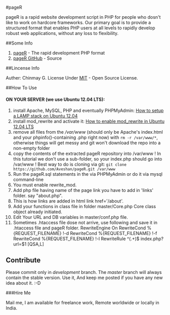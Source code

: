 #pageR


pageR is a rapid website development script in PHP for people who dosn't like to work on hardcore frameworks.
Our primary goal is to provide a structured format that enables PHP users at all levels to rapidly develop robust web applications, without any loss to flexibility.

##Some Info


1. [pageR](http://www.aveshan.com) - The rapid development PHP format
2. [pageR GitHub](https://github.com/Aveshan/pageR) - Source

##Lincense Info


Auther: Chinmay G.
License Under [MIT](http://opensource.org/licenses/MIT) - Open Source License.


##How To Use


#### ON YOUR SERVER (we use Ubuntu 12.04 LTS):

1. install Apache, MySQL, PHP and eventually PHPMyAdmin: [How to setup a LAMP stack on Ubuntu 12.04](http://www.dev-metal.com/setup-basic-lamp-stack-linux-apache-mysql-php-ubuntu-12-04/)
2. install mod_rewrite and activate it: [How to enable mod_rewrite in Ubuntu 12.04 LTS](http://www.dev-metal.com/enable-mod_rewrite-ubuntu-12-04-lts/)
3. remove all files from the */var/www* (should only be Apache's index.html and your phpinfo()-containing .php right now) with `rm -r /var/www/*`,
otherwise things will get messy and git won't download the repo into a non-empty folder
4. copy the contents of the extracted pageR repository into /var/www ! In this tutorial we don't use a sub-folder,  so your index.php should go into /var/www !
Best way to do is cloning via git: `git clone https://github.com/Aveshan/pageR.git /var/www`
5. Run the pageR.sql statements in the via PHPMyAdmin or do it via mysql command-line
5. You must enable rewrite_mod.
7. Add php file having name of the page link you have to add in 'links' folder. say "about.php".
8. This is how links are added in html link href='<?php ech0 URL;?>/about'.
9. Add your functions in class file in folder master/Core.php Core class object already initiated.
10. Edit Your URL and DB variables in master/conf.php file.
11. Sometimes .htaccess file dose not arrive, use following and save it in .htaccess file and pageR folder.
RewriteEngine On
RewriteCond %{REQUEST_FILENAME} !-d
RewriteCond %{REQUEST_FILENAME} !-f
RewriteCond %{REQUEST_FILENAME} !-l
RewriteRule ^(.+)$ index.php?url=$1 [QSA,L]

## Contribute

Please commit only in *development* branch. The *master* branch will always contain the stable version.
Use it, And keep me posted if you have any new idea about it. :-D

###Hire Me

Mail me, I am available for freelance work, Remote worldwide or locally in India.
